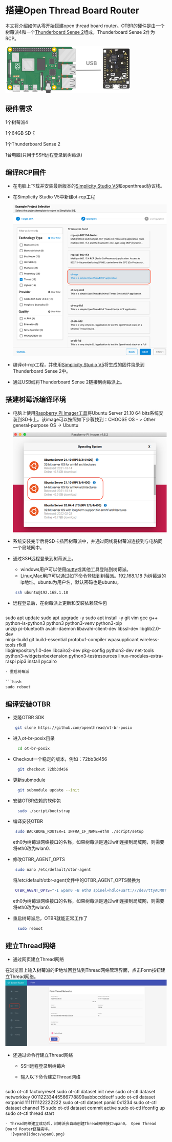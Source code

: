 # 搭建Open Thread Board Router 

本文将介绍如何从零开始搭建open thread board router。OTBR的硬件是由一个树莓派4和一个[Thunderboard Sense 2](https://www.silabs.com/development-tools/thunderboard/thunderboard-sense-two-kit)组成，Thunderboard Sense 2作为RCP。

   ![otbr](docs/otbr.png)
## 硬件需求
1个树莓派4

1个64GB SD卡

1个Thunderboard Sense 2

1台电脑(只用于SSH远程登录到树莓派)


## 编译RCP固件
 - 在电脑上下载并安装最新版本的[Simplicity Studio V5](https://www.silabs.com/developers/simplicity-studio)和openthread协议栈。
 - 在Simplicity Studio V5中新建ot-rcp工程

    ![rcp](docs/rcp.png)
 - 编译ot-rcp工程，并使用[Simplicity Studio V5](https://docs.silabs.com/simplicity-studio-5-users-guide/5.3.0/ss-5-users-guide-building-and-flashing/flashing)将生成的固件烧录到Thunderboard Sense 2中。
 - 通过USB线将Thunderboard Sense 2链接到树莓派上。

## 搭建树莓派编译环境

 - 电脑上使用[Raspberry Pi Imager工具](https://www.raspberrypi.com/software/)将Ubuntu Server 21.10  64 bits系统安装到SD卡上。该image可以按照如下步骤找到：CHOOSE OS -	> Other general-purpose OS -> Ubuntu 
 
   ![ubuntu](docs/ubuntu.png)

- 系统安装完毕后将SD卡插回树莓派中，并通过网线将树莓派连接到与电脑同一个局域网中。
-  通过SSH远程登录到树莓派上。
	-  windows用户可以使用[putty](https://www.ssh.com/academy/ssh/putty)或其他工具登陆到树莓派。
	-  Linux,Mac用户可以通过如下命令登陆到树莓派。192.168.1.18 为树莓派的ip地址。ubuntu为用户名，默认密码也是ubuntu。
	
   ```bash
	ssh ubuntu@192.168.1.18 
   ```

  
- 远程登录后，在树莓派上更新和安装依赖软件包

  ```bash
sudo apt update
sudo apt upgrade -y
sudo apt install -y git vim gcc g++ python-is-python3 python3 python3-venv python3-pip \
unzip pi-bluetooth avahi-daemon libavahi-client-dev libssl-dev libglib2.0-dev \
ninja-build git build-essential protobuf-compiler wpasupplicant wireless-tools rfkill \
libgirepository1.0-dev libcairo2-dev pkg-config python3-dev net-tools \
python3-widgetsnbextension python3-testresources linux-modules-extra-raspi
pip3 install pycairo
  ```
- 重启树莓派
 
  ```bash
  sudo reboot
  ```


## 编译安装OTBR
- 克隆OTBR SDK

  ```bash
   git clone https://github.com/openthread/ot-br-posix
  ```
  
- 进入ot-br-posix目录

  ```bash
	cd ot-br-posix
  ```
  
- Checkout一个稳定的版本，例如：72bb3d456

  ```bash
	git checkout 72bb3d456
  ```
- 更新submodule

  ```bash
	git submodule update --init
  ```
  
- 安装OTBR依赖的软件包

  ```bash
	sudo ./script/bootstrap
  ```
  
- 编译安装OTBR

  ```bash
   sudo BACKBONE_ROUTER=1 INFRA_IF_NAME=eth0 ./script/setup
  ```
  
  eth0为树莓派网络接口的名称，如果树莓派是通过wifi连接到局域网，则需要将eth0改为wlan0.
 
 
- 修改OTBR\_AGENT\_OPTS

  ```bash
   sudo nano /etc/default/otbr-agent
  ``` 
  
  将/etc/default/otbr-agent文件中的OTBR\_AGENT\_OPTS替换为
  
   ```bash
    OTBR_AGENT_OPTS="-I wpan0 -B eth0 spinel+hdlc+uart:///dev/ttyACM0?uart-baudrate=460800 trel://eth0"
  ``` 
  
   eth0为树莓派网络接口的名称，如果树莓派是通过wifi连接到局域网，则需要将eth0改为wlan0.

 
- 重启树莓派后，OTBR就能正常工作了

  ```bash
	sudo reboot
  ```
   
## 建立Thread网络
 
   - 通过网页建立Thread网络
 
 在浏览器上输入树莓派的IP地址回登陆到Thread网络管理界面，点击Form按钮建立Thread网络。
    ![form](docs/form.png)

 - 还通过命令行建立Thread网络
    - SSH远程登录到树莓片
    - 输入以下命令建立Thread网络

 	  ```bash
sudo ot-ctl factoryreset 
sudo ot-ctl dataset init new
sudo ot-ctl dataset networkkey 00112233445566778899aabbccddeeff
sudo ot-ctl dataset extpanid 1111111122222222
sudo ot-ctl dataset panid 0x1234
sudo ot-ctl dataset channel 15
sudo ot-ctl dataset commit active
sudo ot-ctl ifconfig up
sudo ot-ctl thread start
  ```
 - Thread网络建立成功后，树莓派会自动创建Thread网络接口wpan0。 Open Thread Board Router搭建完毕。
    ![wpan0](docs/wpan0.png)	
 	
 	
